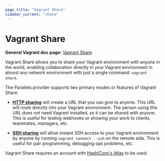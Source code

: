 ```yaml
---
page_title: "Vagrant Share"
sidebar_current: "share"
---
```


# Vagrant Share

**General Vagrant doc page:** [Vagrant Share](http://docs.vagrantup.com/v2/share/index.html).

Vagrant Share allows you to share your Vagrant environment with anyone in the
world, enabling collaboration directly in your Vagrant environment in almost any
network environment with just a single command: `vagrant share`.

The Parallels provider supports two primary modes or features of Vagrant Share:

* [**HTTP sharing**](http://docs.vagrantup.com/v2/share/http.html) will create a
URL that you can give to anyone. This URL will route directly into your Vagrant
environment. The person using this URL does not need Vagrant installed, so it
can be shared with anyone. This is useful for testing webhooks or showing your
work to clients, teammates, managers, etc.

* [**SSH sharing**](http://docs.vagrantup.com/v2/share/ssh.html) will allow
instant SSH access to your Vagrant environment by anyone by running `vagrant
connect --ssh` on the remote side. This is useful for pair programming,
debugging ops problems, etc.

Vagrant Share requires an account with [HashiCorp's Atlas](https://atlas.hashicorp.com/)
to be used.